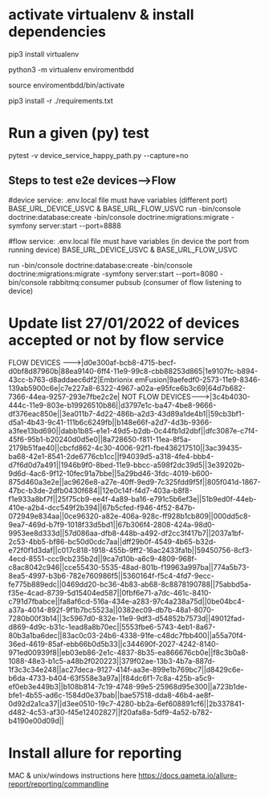 # activate virtualenv & install dependencies

pip3 install virtualenv

python3 -m virtualenv enviromentbdd

source enviromentbdd/bin/activate

pip3 install -r ./requirements.txt

# Run a given (py) test

pytest -v device_service_happy_path.py --capture=no

Steps to test e2e devices-->Flow
--------------------------------

#device service:
.env.local file must have variables (different port)
BASE_URL_DEVICE_USVC & BASE_URL_FLOW_USVC
run 
-bin/console doctrine:database:create 
-bin/console doctrine:migrations:migrate
-symfony server:start --port=8888

#flow service: 
.env.local file must have variables (in device the port from running device)
BASE_URL_DEVICE_USVC & BASE_URL_FLOW_USVC

run 
-bin/console doctrine:database:create 
-bin/console doctrine:migrations:migrate
-symfony server:start --port=8080
-bin/console rabbitmq:consumer pubsub (consumer of flow listening to device)

# Update list 27/01/2022 of devices accepted or not by flow service

FLOW DEVICES --->|d0e300af-bcb8-4715-becf-d0bf8d87960b|88ea9140-6ff4-11e9-99c8-cbb88253d865|1e9107fc-b894-43cc-b763-d8addaec6df2|Embrionix emFusion|9aefedf0-2573-11e9-8346-139ab5900c6e|c7e227a8-6322-4967-a02a-e95fce6b3c69|64d7b682-7366-44ea-9257-293e7fbe2c2e|
NOT FLOW DEVICES--->|3c4b4030-444c-11e9-803e-b19926510b86||d3797e1c-ba47-4be8-9666-df376eac850e||3ea011b7-4d22-486b-a2d3-43d89a1de4b1||59cb3bf1-d5a1-4b43-9c41-111b6c6249fb||b148e66f-a2d7-4d3b-9366-a3fee13bd690||dabb1b85-e1e1-49d5-b2db-0c44fb1d2dbf||dfc3087e-c7f4-45f6-95b1-b20240d0d5e0||8a728650-f811-11ea-8f5a-2179b51fae40||cbcfd862-4c30-4006-92f1-fbe436217510||3ac39435-ba68-42e1-8541-2de6776cb1cc||f94039d5-a318-4fe4-bbb4-d7f6d0d7a491||1946b9f0-8bed-11e9-bbcc-a598f2dc39d5||3e39202b-9d6d-4ac6-9f12-10fec91a7bbe||5a29bd46-3fdc-4019-b600-875d460a3e2e||ac9626e8-a27e-40ff-9ed9-7c325fdd9f5f||805f041d-1867-47bc-b3de-2dfb0430f684||12e0c14f-f4d7-403a-b8f8-f1e933a8bf7f||25f75cb9-ee4f-4a89-ba16-e791c5b6ef3e||51b9ed0f-44eb-410e-a2b4-dcc549f2b394||67b5cfed-f946-4f52-847b-072949e834aa||0ce96320-a82e-406a-928c-ff928b1cb809||000dd5c8-9ea7-469d-b7f9-1018f33d5bd1||67b306f4-2808-424a-98d0-9953ee8d333d||57d086aa-dfb8-448b-a492-df2cc3f417b7||2037a1bf-2c53-4bb5-bf86-bc50d0cdc7aa||dff29b0f-4549-4b65-b32d-e72f0f1d3daf||c017c818-1918-455b-9ff2-16ac2433fa1b||59450756-8cf3-4ecd-8551-ccc9cb235b2d||9ca7d10b-a6c9-4809-968f-c8ac8042c946||cce55430-5535-48ad-801b-f19963a997ba||774a5b73-8ea5-4997-b3b6-782e760986f5||5360164f-f5c4-4fd7-9ecc-fe775b889edc||0469dd20-bc36-4b83-ab68-8c8878190788||75abbd5a-f35e-4cad-8739-5d15404ed587||0fbf6e71-a7dc-461c-8410-c791d7fbabce||fa8af6cd-516a-434e-a283-97c4a238a75d||0be04bc4-a37a-4014-892f-9f1b7bc5523a||0382ec09-db7b-48a1-8070-7280b00f3b14||3c5967d0-832e-11e9-9df3-d54852b7573d||49012fad-d869-4d9c-b31c-1ead8a8b70ec||5553fbe6-5743-4eb1-8a67-80b3a1ba6dec||83ac0c03-24b6-4338-91fe-c48dc7fbb400||a55a70f4-36ed-4619-85af-ebb66b0d5b33||c344690f-2027-4242-8140-971ed00939f8||eb03eb86-2e1c-4837-8b35-ea866676cb0e||f8c3b0a8-1088-48e3-b1c5-a48b2f020223||379f02ae-13b3-4b7a-887d-1f3c3c34e248||ac27deca-9127-414f-aa3e-899e1b769bc7||d8429c6e-b6da-4733-b404-63f558e3a97a||f84dc6f1-7c8a-425b-a5c9-ef0eb3e449b3||b108b814-7c19-4748-99e5-25968d95e300||a723b1de-bfe1-4b55-ad6c-1584d0e37bab||bae57518-dda8-46b4-ae8f-0d92d2a1ca37||d3ee0510-19c7-4280-bb2a-6ef608891cf6||2b337841-d482-4c53-af30-f45e12402827||f20afa8a-5df9-4a52-b782-b4190e00d09d||

# Install allure for reporting 
MAC & unix/windows instructions here
https://docs.qameta.io/allure-report/reporting/commandline